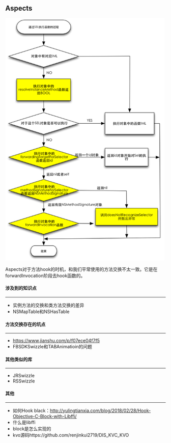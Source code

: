 ## Aspects

<img src='../img/20160629125258569' width=500>

Aspects对于方法hook的时机，和我们平常使用的方法交换不太一致。它是在forwardInvocation阶段去hook函数的。



#### 涉及到的知识点

-----

- 实例方法的交换和类方法交换的差异
- NSMapTable和NSHasTable

#### 方法交换存在的坑点

------

- https://www.jianshu.com/p/f07ece04f7f5
- FBSDKSwizzle和TABAnimatioin的问题

#### 其他类似的库

---

- JRSwizzle
- RSSwizzle



#### 其他

----

- 如何Hook black：http://yulingtianxia.com/blog/2018/02/28/Hook-Objective-C-Block-with-Libffi/
- 什么是libffi
- block是怎么实现的
- kvo源码https://github.com/renjinkui2719/DIS_KVC_KVO